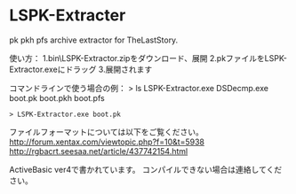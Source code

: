﻿# LSPK-Extracter
pk pkh pfs archive extractor for TheLastStory.

使い方：
	1.bin\LSPK-Extractor.zipをダウンロード、展開
	2.pkファイルをLSPK-Extractor.exeにドラッグ
	3.展開されます


コマンドラインで使う場合の例：
	> ls
	LSPK-Extractor.exe	DSDecmp.exe	boot.pk	boot.pkh	boot.pfs
		
	> LSPK-Extractor.exe boot.pk

ファイルフォーマットについては以下をご覧ください。
	http://forum.xentax.com/viewtopic.php?f=10&t=5938
	http://rgbacrt.seesaa.net/article/437742154.html



ActiveBasic ver4で書かれています。
コンパイルできない場合は連絡してください。

